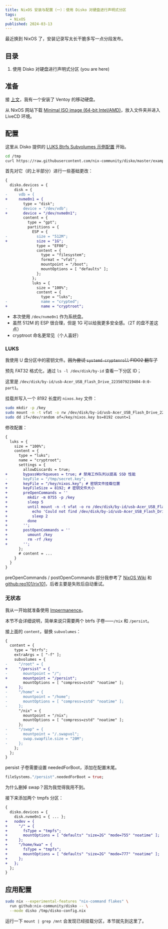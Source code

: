 ```yaml
---
title: NixOS 安装与配置（一）：使用 Disko 对硬盘进行声明式分区
tags:
  - NixOS
published: 2024-03-13
---
```


最近换到 NixOS 了，安装记录写太长干脆多写一点分段发布。

## 目录

1. 使用 Disko 对硬盘进行声明式分区 (you are here)

## 准备

接 [上文](https://kwaa.dev/ventoy-archlinux)，我有一个安装了 Ventoy 的移动硬盘。

从 NixOS 网站下载 [Minimal ISO image (64-bit Intel/AMD)](https://nixos.org/download/#nixos-iso)，放入文件夹并进入 LiveCD 环境。

## 配置

这里从 Disko 提供的 [LUKS Btrfs Subvolumes 示例配置](https://github.com/nix-community/disko/blob/master/example/luks-btrfs-subvolumes.nix) 开始。

```bash
cd /tmp
curl https://raw.githubusercontent.com/nix-community/disko/master/example/luks-btrfs-subvolumes.nix -o /tmp/disko-config.nix
```

首先对它（的上半部分）进行一些基础更改：

```diff
{
  disko.devices = {
    disk = {
-     vdb = {
+     nvme0n1 = {
        type = "disk";
-       device = "/dev/vdb";
+       device = "/dev/nvme0n1";
        content = {
          type = "gpt";
          partitions = {
            ESP = {
-             size = "512M";
+             size = "1G";
              type = "EF00";
              content = {
                type = "filesystem";
                format = "vfat";
                mountpoint = "/boot";
                mountOptions = [ "defaults" ];
              };
            };
            luks = {
              size = "100%";
              content = {
                type = "luks";
-               name = "crypted";
+               name = "cryptroot";
```

- 本次使用 `/dev/nvme0n1` 作为系统盘。
- 虽然 512M 的 ESP 很合理，但是 1G 可以给我更多安全感。（2T 的盘不差这点）
- cryptroot 命名更常见（个人喜好）

### LUKS

我使用 U 盘分区中的密钥文件。~~因为尝试 `systemd-cryptenroll` FIDO2 翻车了~~

预先 FAT32 格式化，通过 `ls -l /dev/disk/by-id` 查看一下分区 ID；

这里是 `/dev/disk/by-id/usb-Acer_USB_Flash_Drive_2235079219404-0:0-part1`。

挂载并写入一个 8192 长度的 `nixos.key` 文件：

```bash
sudo mkdir -p /key
sudo mount -n -t vfat -o rw /dev/disk/by-id/usb-Acer_USB_Flash_Drive_2235079219404-0:0-part1 /key
sudo dd if=/dev/random of=/key/nixos.key bs=8192 count=1
```

修改配置：

```diff
{
  luks = {
    size = "100%";
    content = {
      type = "luks";
      name = "cryptroot";
      settings = {
        allowDiscards = true;
+       bypassWorkqueues = true; # 禁用工作队列以提高 SSD 性能
-       keyFile = "/tmp/secret.key";
+       keyFile = "/key/nixos.key"; # 密钥文件挂载位置
+       keyFileSize = 8192; # 密钥文件大小
+       preOpenCommands = ''
+         mkdir -m 0755 -p /key
+         sleep 5
+         until mount -n -t vfat -o ro /dev/disk/by-id/usb-Acer_USB_Flash_Drive_2235079219404-0:0-part1 /key 2>&1 1>/dev/null; do
+           echo 'Could not find /dev/disk/by-id/usb-Acer_USB_Flash_Drive_2235079219404-0:0-part1, retrying...'
+           sleep 2
+         done
+       '';
+       postOpenCommands = ''
+         umount /key
+         rm -rf /key
+       '';
      };
      # content = ...
    }
  }
}
```

preOpenCommands / postOpenCommands 部分我参考了 [NixOS Wiki](https://nixos.wiki/wiki/Full_Disk_Encryption#Option_2:_Copy_Key_as_file_onto_a_vfat_usb_stick) 和 [github:reo101/rix101](https://github.com/reo101/rix101/blob/master/machines/nixos/x86_64-linux/jeeves/disko.nix)，后者主要是失败后自动重试。

### 无状态

我从一开始就准备使用 [Impermanence](https://github.com/nix-community/impermanence)。

本节不会详细说明，简单来说只需要两个 btrfs 子卷——`/nix` 和 `/persist`。

接上面的 `content`，替换 `subvolumes`：

```diff
{
  content = {
    type = "btrfs";
    extraArgs = [ "-f" ];
    subvolumes = {
-     "/root" = {
+     "/persist" = {
-       mountpoint = "/";
+       mountpoint = "/persist";
        mountOptions = [ "compress=zstd" "noatime" ];
+     };
-     "/home" = {
-       mountpoint = "/home";
-       mountOptions = [ "compress=zstd" "noatime" ];
-     };
      "/nix" = {
        mountpoint = "/nix";
        mountOptions = [ "compress=zstd" "noatime" ];
      };
-     "/swap" = {
-       mountpoint = "/.swapvol";
-       swap.swapfile.size = "20M";
-     };
    };
  };
}
```

persist 子卷需要设置 neededForBoot，添加在配置末尾。

```nix
fileSystems."/persist".neededForBoot = true;
```

为什么删掉 swap？因为我觉得我用不到。

接下来添加两个 tmpfs 分区：

```diff
{
  disko.devices = {
    disk.nvme0n1 = { ... };
+   nodev = {
+     "/" = {
+       fsType = "tmpfs";
+       mountOptions = [ "defaults" "size=2G" "mode=755" "noatime" ];
+     };
+     "/home/kwa" = {
+       fsType = "tmpfs";
+       mountOptions = [ "defaults" "size=2G" "mode=777" "noatime" ];
+     };
+   };
  };
}
```

## 应用配置

```bash
sudo nix --experimental-features "nix-command flakes" \
  run github:nix-community/disko -- \
  --mode disko /tmp/disko-config.nix
```

运行一下 `mount | grep /mnt` 会发现已经挂载分区，本节就先到这里了。
